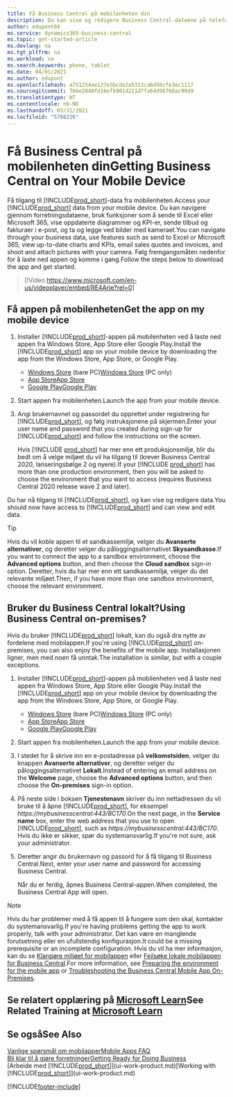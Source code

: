 ```yaml
---
title: Få Business Central på mobilenheten din
description: Du kan vise og redigere Business Central-dataene på telefonen eller nettbrettet.
author: edupont04
ms.service: dynamics365-business-central
ms.topic: get-started-article
ms.devlang: na
ms.tgt_pltfrm: na
ms.workload: na
ms.search.keywords: phone, tablet
ms.date: 04/01/2021
ms.author: edupont
ms.openlocfilehash: a751254ae127e3bcde2a5313ca6d5bcfe3ec1117
ms.sourcegitcommit: 766e2840fd16efb901d211d7fa64d96766ac99d9
ms.translationtype: HT
ms.contentlocale: nb-NO
ms.lasthandoff: 03/31/2021
ms.locfileid: "5786226"
---
```

# <a name="getting-business-central-on-your-mobile-device"></a><span data-ttu-id="daaf8-103">Få Business Central på mobilenheten din</span><span class="sxs-lookup"><span data-stu-id="daaf8-103">Getting Business Central on Your Mobile Device</span></span>

<span data-ttu-id="daaf8-104">Få tilgang til [!INCLUDE[prod_short](includes/prod_short.md)]-data fra mobilenheten.</span><span class="sxs-lookup"><span data-stu-id="daaf8-104">Access your [!INCLUDE[prod_short](includes/prod_short.md)] data from your mobile device.</span></span> <span data-ttu-id="daaf8-105">Du kan navigere gjennom forretningsdataene, bruk funksjoner som å sende til Excel eller Microsoft 365, vise oppdaterte diagrammer og KPI-er, sende tilbud og fakturaer i e-post, og ta og legge ved bilder med kameraet.</span><span class="sxs-lookup"><span data-stu-id="daaf8-105">You can navigate through your business data, use features such as send to Excel or Microsoft 365, view up-to-date charts and KPIs, email sales quotes and invoices, and shoot and attach pictures with your camera.</span></span> <span data-ttu-id="daaf8-106">Følg fremgangsmåten nedenfor for å laste ned appen og komme i gang.</span><span class="sxs-lookup"><span data-stu-id="daaf8-106">Follow the steps below to download the app and get started.</span></span>

> [!Video https://www.microsoft.com/en-us/videoplayer/embed/RE4Arje?rel=0]

## <a name="get-the-app-on-my-mobile-device"></a><span data-ttu-id="daaf8-107">Få appen på mobilenheten</span><span class="sxs-lookup"><span data-stu-id="daaf8-107">Get the app on my mobile device</span></span>

1. <span data-ttu-id="daaf8-108">Installer [!INCLUDE[prod_short](includes/prod_short.md)]-appen på mobilenheten ved å laste ned appen fra Windows Store, App Store eller Google Play.</span><span class="sxs-lookup"><span data-stu-id="daaf8-108">Install the [!INCLUDE[prod_short](includes/prod_short.md)] app on your mobile device by downloading the app from the Windows Store, App Store, or Google Play.</span></span>  

   - <span data-ttu-id="daaf8-109">[Windows Store](https://go.microsoft.com/fwlink/?LinkId=734848) (bare PC)</span><span class="sxs-lookup"><span data-stu-id="daaf8-109">[Windows Store](https://go.microsoft.com/fwlink/?LinkId=734848) (PC only)</span></span>
   - [<span data-ttu-id="daaf8-110">App Store</span><span class="sxs-lookup"><span data-stu-id="daaf8-110">App Store</span></span>](https://go.microsoft.com/fwlink/?LinkId=734847)
   - [<span data-ttu-id="daaf8-111">Google Play</span><span class="sxs-lookup"><span data-stu-id="daaf8-111">Google Play</span></span>](https://go.microsoft.com/fwlink/?LinkId=734849)
2. <span data-ttu-id="daaf8-112">Start appen fra mobilenheten.</span><span class="sxs-lookup"><span data-stu-id="daaf8-112">Launch the app from your mobile device.</span></span>
3. <span data-ttu-id="daaf8-113">Angi brukernavnet og passordet du opprettet under registrering for [!INCLUDE[prod_short](includes/prod_short.md)], og følg instruksjonene på skjermen.</span><span class="sxs-lookup"><span data-stu-id="daaf8-113">Enter your user name and password that you created during sign-up for [!INCLUDE[prod_short](includes/prod_short.md)] and follow the instructions on the screen.</span></span>

    <span data-ttu-id="daaf8-114">Hvis [!INCLUDE [prod_short](includes/prod_short.md)] har mer enn ett produksjonsmiljø, blir du bedt om å velge miljøet du vil ha tilgang til (krever Business Central 2020, lanseringsbølge 2 og nyere).</span><span class="sxs-lookup"><span data-stu-id="daaf8-114">If your [!INCLUDE [prod_short](includes/prod_short.md)] has more than one production environment, then you will be asked to choose the environment that you want to access (requires Business Central 2020 release wave 2 and later).</span></span>

<span data-ttu-id="daaf8-115">Du har nå tilgang til [!INCLUDE[prod_short](includes/prod_short.md)], og kan vise og redigere data.</span><span class="sxs-lookup"><span data-stu-id="daaf8-115">You should now have access to [!INCLUDE[prod_short](includes/prod_short.md)] and can view and edit data.</span></span>  

> [!TIP]
> <span data-ttu-id="daaf8-116">Hvis du vil koble appen til et sandkassemiljø, velger du **Avanserte alternativer**, og deretter velger du påloggingsalternativet **Skysandkasse**.</span><span class="sxs-lookup"><span data-stu-id="daaf8-116">If you want to connect the app to a sandbox environment, choose the **Advanced options** button, and then choose the **Cloud sandbox** sign-in option.</span></span> <span data-ttu-id="daaf8-117">Deretter, hvis du har mer enn ett sandkassemiljø, velger du det relevante miljøet.</span><span class="sxs-lookup"><span data-stu-id="daaf8-117">Then, if you have more than one sandbox environment, choose the relevant environment.</span></span>

## <a name="using-business-central-on-premises"></a><span data-ttu-id="daaf8-118">Bruker du Business Central lokalt?</span><span class="sxs-lookup"><span data-stu-id="daaf8-118">Using Business Central on-premises?</span></span>

<span data-ttu-id="daaf8-119">Hvis du bruker [!INCLUDE[prod_short](includes/prod_short.md)] lokalt, kan du også dra nytte av fordelene med mobilappen.</span><span class="sxs-lookup"><span data-stu-id="daaf8-119">If you're using [!INCLUDE[prod_short](includes/prod_short.md)] on-premises, you can also enjoy the benefits of the mobile app.</span></span> <span data-ttu-id="daaf8-120">Installasjonen ligner, men med noen få unntak.</span><span class="sxs-lookup"><span data-stu-id="daaf8-120">The installation is similar, but with a couple exceptions.</span></span>

1. <span data-ttu-id="daaf8-121">Installer [!INCLUDE[prod_short](includes/prod_short.md)]-appen på mobilenheten ved å laste ned appen fra Windows Store, App Store eller Google Play.</span><span class="sxs-lookup"><span data-stu-id="daaf8-121">Install the [!INCLUDE[prod_short](includes/prod_short.md)] app on your mobile device by downloading the app from the Windows Store, App Store, or Google Play.</span></span>  

   - <span data-ttu-id="daaf8-122">[Windows Store](https://go.microsoft.com/fwlink/?LinkId=734848) (bare PC)</span><span class="sxs-lookup"><span data-stu-id="daaf8-122">[Windows Store](https://go.microsoft.com/fwlink/?LinkId=734848) (PC only)</span></span>
   - [<span data-ttu-id="daaf8-123">App Store</span><span class="sxs-lookup"><span data-stu-id="daaf8-123">App Store</span></span>](https://go.microsoft.com/fwlink/?LinkId=734847)
   - [<span data-ttu-id="daaf8-124">Google Play</span><span class="sxs-lookup"><span data-stu-id="daaf8-124">Google Play</span></span>](https://go.microsoft.com/fwlink/?LinkId=734849)
2. <span data-ttu-id="daaf8-125">Start appen fra mobilenheten.</span><span class="sxs-lookup"><span data-stu-id="daaf8-125">Launch the app from your mobile device.</span></span>
3. <span data-ttu-id="daaf8-126">I stedet for å skrive inn en e-postadresse på **velkomstsiden**, velger du knappen **Avanserte alternativer**, og deretter velger du påloggingsalternativet **Lokalt**.</span><span class="sxs-lookup"><span data-stu-id="daaf8-126">Instead of entering an email address on the **Welcome** page, choose the **Advanced options** button, and then choose the **On-premises** sign-in option.</span></span>
4. <span data-ttu-id="daaf8-127">På neste side i boksen **Tjenestenavn** skriver du inn nettadressen du vil bruke til å åpne [!INCLUDE[prod_short](includes/prod_short.md)], for eksempel *https://mybusinesscentral:443/BC170*.</span><span class="sxs-lookup"><span data-stu-id="daaf8-127">On the next page, in the **Service name** box, enter the web address that you use to open [!INCLUDE[prod_short](includes/prod_short.md)], such as *https://mybusinesscentral:443/BC170*.</span></span> <span data-ttu-id="daaf8-128">Hvis du ikke er sikker, spør du systemansvarlig.</span><span class="sxs-lookup"><span data-stu-id="daaf8-128">If you're not sure, ask your administrator.</span></span>
5. <span data-ttu-id="daaf8-129">Deretter angir du brukernavn og passord for å få tilgang til Business Central.</span><span class="sxs-lookup"><span data-stu-id="daaf8-129">Next, enter your user name and password for accessing Business Central.</span></span>

   <span data-ttu-id="daaf8-130">Når du er ferdig, åpnes Business Central-appen.</span><span class="sxs-lookup"><span data-stu-id="daaf8-130">When completed, the Business Central App will open.</span></span>

> [!NOTE]
> <span data-ttu-id="daaf8-131">Hvis du har problemer med å få appen til å fungere som den skal, kontakter du systemansvarlig.</span><span class="sxs-lookup"><span data-stu-id="daaf8-131">If you're having problems getting the app to work properly, talk with your administrator.</span></span> <span data-ttu-id="daaf8-132">Det kan være en manglende forutsetning eller en ufullstendig konfigurasjon.</span><span class="sxs-lookup"><span data-stu-id="daaf8-132">It could be a missing prerequisite or an incomplete configuration.</span></span> <span data-ttu-id="daaf8-133">Hvis du vil ha mer informasjon, kan du se [Klargjøre miljøet for mobilappen](/dynamics365/business-central/dev-itpro/deployment/install-business-central-app#prereqs) eller [Feilsøke  lokale mobilappen for Business Central](/dynamics365/business-central/dev-itpro/developer/devenv-troubleshooting-the-mobile-app).</span><span class="sxs-lookup"><span data-stu-id="daaf8-133">For more information, see  [Preparing the environment for the mobile app](/dynamics365/business-central/dev-itpro/deployment/install-business-central-app#prereqs) or [Troubleshooting the Business Central Mobile App On-Premises](/dynamics365/business-central/dev-itpro/developer/devenv-troubleshooting-the-mobile-app).</span></span>

## <a name="see-related-training-at-microsoft-learn"></a><span data-ttu-id="daaf8-134">Se relatert opplæring på [Microsoft Learn](/learn/modules/alternative-interfaces-dynamics-365-business-central/index)</span><span class="sxs-lookup"><span data-stu-id="daaf8-134">See Related Training at [Microsoft Learn](/learn/modules/alternative-interfaces-dynamics-365-business-central/index)</span></span>

## <a name="see-also"></a><span data-ttu-id="daaf8-135">Se også</span><span class="sxs-lookup"><span data-stu-id="daaf8-135">See Also</span></span>

[<span data-ttu-id="daaf8-136">Vanlige spørsmål om mobilapper</span><span class="sxs-lookup"><span data-stu-id="daaf8-136">Mobile Apps FAQ</span></span>](ui-mobile-faq.md)  
[<span data-ttu-id="daaf8-137">Bli klar til å gjøre forretninger</span><span class="sxs-lookup"><span data-stu-id="daaf8-137">Getting Ready for Doing Business</span></span>](ui-get-ready-business.md)  
<span data-ttu-id="daaf8-138">[Arbeide med [!INCLUDE[prod_short](includes/prod_short.md)]](ui-work-product.md)</span><span class="sxs-lookup"><span data-stu-id="daaf8-138">[Working with [!INCLUDE[prod_short](includes/prod_short.md)]](ui-work-product.md)</span></span>  


[!INCLUDE[footer-include](includes/footer-banner.md)]